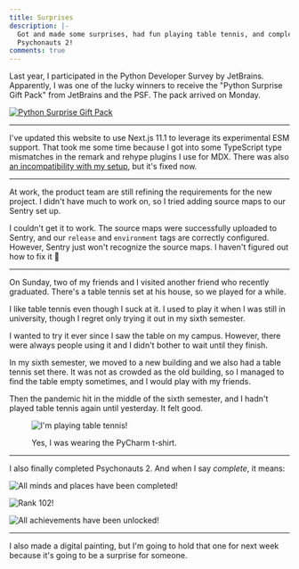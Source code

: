 ```yaml
---
title: Surprises
description: |-
  Got and made some surprises, had fun playing table tennis, and completed
  Psychonauts 2!
comments: true
---
```


Last year, I participated in the Python Developer Survey by JetBrains.
Apparently, I was one of the lucky winners to receive the "Python Surprise Gift
Pack" from JetBrains and the PSF. The pack arrived on Monday.

[![Python Surprise Gift Pack](/img/uploads/python_surprise_gift_pack.jpeg)][swag-tweet]

---

I've updated this website to use Next.js 11.1 to leverage its experimental ESM
support. That took me some time because I got into some TypeScript type
mismatches in the remark and rehype plugins I use for MDX. There was also
[an incompatibility with my setup][esm-issue], but it's fixed now.

---

At work, the product team are still refining the requirements for the new
project. I didn't have much to work on, so I tried adding source maps to our
Sentry set up.

I couldn't get it to work. The source maps were successfully uploaded to
Sentry, and our `release` and `environment` tags are correctly configured.
However, Sentry just won't recognize the source maps. I haven't figured out how
to fix it 😬

---

On Sunday, two of my friends and I visited another friend who recently
graduated. There's a table tennis set at his house, so we played for a while.

I like table tennis even though I suck at it. I used to play it when I was
still in university, though I regret only trying it out in my sixth semester.

I wanted to try it ever since I saw the table on my campus. However, there were
always people using it and I didn't bother to wait until they finish.

In my sixth semester, we moved to a new building and we also had a table tennis
set there. It was not as crowded as the old building, so I managed to find the
table empty sometimes, and I would play with my friends.

Then the pandemic hit in the middle of the sixth semester, and I hadn't played
table tennis again until yesterday. It felt good.

<figure>

![I'm playing table tennis!](/img/uploads/table_tennis.jpg)

<figcaption>Yes, I was wearing the PyCharm t-shirt.</figcaption>

</figure>

---

I also finally completed Psychonauts 2. And when I say _complete_, it means:

![All minds and places have been completed!](/img/uploads/psychonauts2k.jpg)

![Rank 102!](/img/uploads/psychonauts2l.jpg)

![All achievements have been unlocked!](/img/uploads/psychonauts2_steam.png)

---

I also made a digital painting, but I'm going to hold that one for next week
because it's going to be a surprise for someone.

[swag-tweet]: https://twitter.com/laymonage/status/1434748063315152896
[esm-issue]: https://github.com/timlrx/rehype-prism-plus/issues/12
